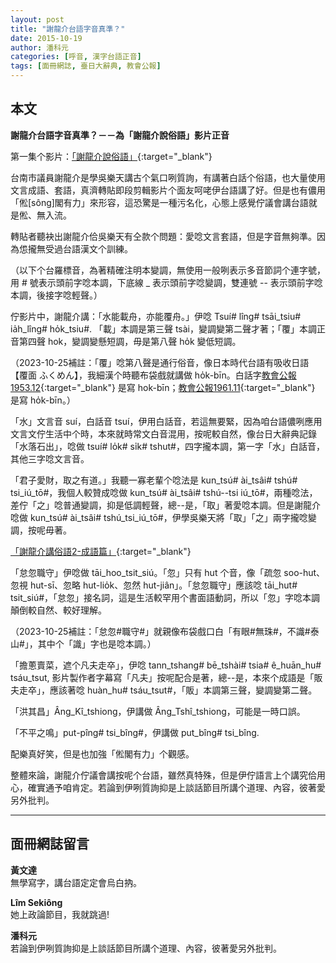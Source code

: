 ```yaml
---
layout: post
title: "謝龍介台語字音真準？"
date: 2015-10-19
author: 潘科元
categories: [呼音, 漢字台語正音]
tags: [面冊網誌, 臺日大辭典, 教會公報]
---
```

## 本文

**謝龍介台語字音真準？－－為「謝龍介說俗語」影片正音**

第一集个影片：[「謝龍介說俗語」](https://youtu.be/v8jDUPD3QO4){:target="_blank"}

台南市議員謝龍介是學吳樂天講古个氣口咧質詢，有講著白話个俗語，也大量使用文言成語、套語，真濟轉貼即段剪輯影片个面友呵咾伊台語講了好。但是也有儂用「倯[sông]閣有力」來形容，這恐驚是一種污名化，心態上感覺佇議會講台語就是倯、無入流。

轉貼者聽袂出謝龍介佮吳樂天有仝款个問題：愛唸文言套語，但是字音無夠準。因為怹攏無受過台語漢文个訓練。

（以下个台羅標音，為著精確注明本變調，無使用一般咧表示多音節詞个連字號，用 # 號表示頭前字唸本調，下底線 \_ 表示頭前字唸變調，雙連號 \-- 表示頭前字唸本調，後接字唸輕聲。）

佇影片中，謝龍介講：「水能載舟，亦能覆舟。」伊唸 Tsuí# lîng# tsāi\_tsiu# ia̍h\_lîng# ho̍k\_tsiu#. 「載」本調是第三聲 tsài，變調變第二聲才著；「覆」本調正音第四聲 hok，變調變懸短調，毋是第八聲 ho̍k 變低短調。

（2023-10-25補註：「覆」唸第八聲是通行俗音，像日本時代台語有吸收日語【覆面 ふくめん】，我細漢个時聽布袋戲就講做 ho̍k-bīn。白話字[教會公報1953.12](https://minhakka.ling.sinica.edu.tw/bkg/ke-si/khoann-chheh.php?chheh=1&hioh=202446&thau=5025311&tng=1&gi_gian=hoa){:target="_blank"} 是寫 hok-bīn；[教會公報1961.11](https://minhakka.ling.sinica.edu.tw/bkg/ke-si/khoann-chheh.php?chheh=1&hioh=201019&thau=4388195&tng=1&gi_gian=hoa){:target="_blank"} 是寫 ho̍k-bīn。）

「水」文言音 suí，白話音 tsuí，伊用白話音，若這無要緊，因為咱台語儂咧應用文言文佇生活中个時，本來就時常文白音混用，按呢較自然，像台日大辭典記錄「水落石出」，唸做 tsuí# lo̍k# si̍k# tshut#，四字攏本調，第一字「水」白話音，其他三字唸文言音。

「君子愛財，取之有道。」我聽一寡老輩个唸法是 kun\_tsú# ài\_tsâi# tshú# tsi\_iú\_tō#，我個人較贊成唸做 kun\_tsú# ài\_tsâi# tshú\--tsi iú\_tō#，兩種唸法，差佇「之」唸普通變調，抑是低調輕聲，總\--是，「取」著愛唸本調。但是謝龍介唸做 kun\_tsú# ài\_tsâi# tshú\_tsi\_iú\_tō#，伊學吳樂天將「取」「之」兩字攏唸變調，按呢毋著。

[「謝龍介講俗語2-成語篇」](https://youtu.be/fUvIxppHAqk){:target="_blank"}

「怠忽職守」伊唸做 tāi\_hoo\_tsit\_siú。「忽」只有 hut 个音，像「疏忽 soo-hut、忽視 hut-sī、忽略 hut-lio̍k、忽然 hut-jiân」。「怠忽職守」應該唸 tāi\_hut# tsit\_siú#，「怠忽」接名詞，這是生活較罕用个書面語動詞，所以「忽」字唸本調顛倒較自然、較好理解。

（2023-10-25補註：「怠忽#職守#」就親像布袋戲口白「有眼#無珠#，不識#泰山#」，其中个「識」字也是唸本調。）

「擔蔥賣菜，遮个凡夫走卒」，伊唸 tann\_tshang# bē\_tshài# tsia# ê\_huān\_hu# tsáu\_tsut, 影片製作者字幕寫「凡夫」按呢配合是著，總\--是，本來个成語是「販夫走卒」，應該著唸 huàn\_hu# tsáu\_tsut#，「販」本調第三聲，變調變第二聲。

「洪其昌」Âng\_Kî\_tshiong，伊講做 Âng\_Tshî\_tshiong，可能是一時口誤。

「不平之鳴」put-pîng# tsi\_bîng#，伊講做 put\_bîng# tsi\_bîng.

配樂真好笑，但是也加強「倯閣有力」个觀感。

整體來論，謝龍介佇議會講按呢个台語，雖然真特殊，但是伊佇語言上个講究佮用心，確實通予咱肯定。若論到伊咧質詢抑是上談話節目所講个道理、內容，彼著愛另外批判。

---

## 面冊網誌留言

**黃文達**  
無學寫字，講台語定定會烏白抐。

**Lîm Sekiông**  
她上政論節目，我就跳過!

**潘科元**  
若論到伊咧質詢抑是上談話節目所講个道理、內容，彼著愛另外批判。
